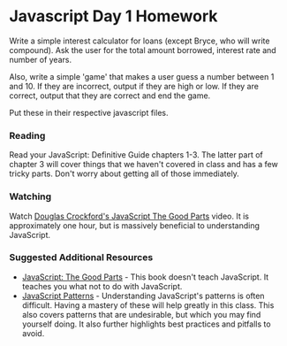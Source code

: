 # Javascript Day 1 Homework

Write a simple interest calculator for loans (except Bryce, who will write compound). Ask the user for the total amount borrowed, interest rate and number of years.

Also, write a simple 'game' that makes a user guess a number between 1 and 10. If they are incorrect, output if they are high or low. If they are correct, output that they are correct and end the game. 

Put these in their respective javascript files.

### Reading

Read your JavaScript: Definitive Guide chapters 1-3. The latter part of chapter 3 will cover things that we haven't covered in class and has a few tricky parts. Don't worry about getting all of those immediately. 

### Watching

Watch [Douglas Crockford's JavaScript The Good Parts](http://www.youtube.com/watch?v=hQVTIJBZook) video. It is approximately one hour, but is massively beneficial to understanding JavaScript. 


### Suggested Additional Resources

* [JavaScript: The Good Parts](http://www.amazon.com/gp/product/0596517742/ref=as_li_ss_tl?ie=UTF8&camp=1789&creative=390957&creativeASIN=0596517742&linkCode=as2&tag=wha07-20) - This book doesn't teach JavaScript. It teaches you what not to do with JavaScript.
* [JavaScript Patterns](http://www.amazon.com/gp/product/0596806752/ref=as_li_ss_tl?ie=UTF8&camp=1789&creative=390957&creativeASIN=0596806752&linkCode=as2&tag=wha07-20) - Understanding JavaScript's patterns is often difficult. Having a mastery of these will help greatly in this class. This also covers patterns that are undesirable, but which you may find yourself doing. It also further highlights best practices and pitfalls to avoid. 
